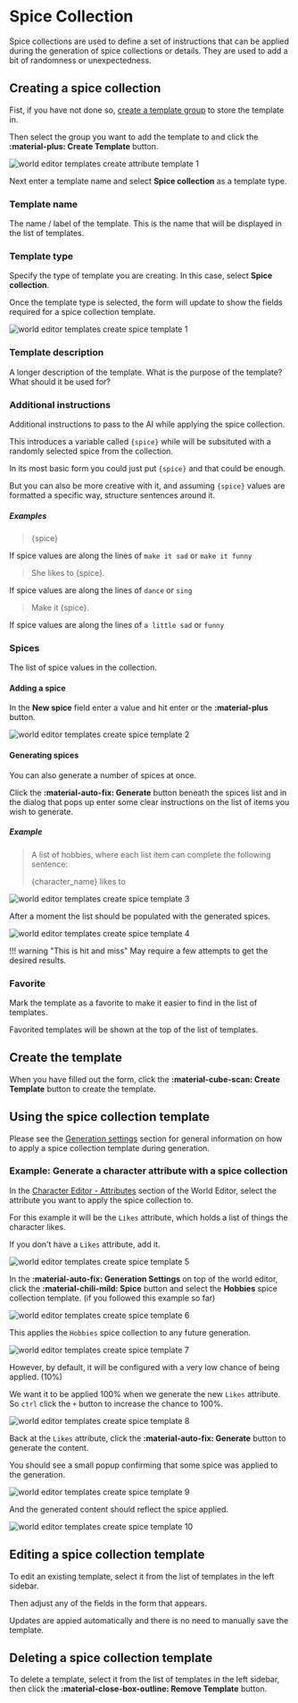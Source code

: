 # Spice Collection

Spice collections are used to define a set of instructions that can be applied during the generation of spice collections or details. They are used to add a bit of randomness or unexpectedness. 

## Creating a spice collection

Fist, if you have not done so, [create a template group](/user-guide/world-editor/templates/groups) to store the template in.

Then select the group you want to add the template to and click the **:material-plus: Create Template** button.

![world editor templates create attribute template 1](/talemate/img/0.26.0/world-editor-templates-create-attribute-template-1.png)

Next enter a template name and select **Spice collection** as a template type.

### Template name

The name / label of the template. This is the name that will be displayed in the list of templates.

### Template type

Specify the type of template you are creating. In this case, select **Spice collection**.

Once the template type is selected, the form will update to show the fields required for a spice collection template.

![world editor templates create spice template 1](/talemate/img/0.26.0/world-editor-templates-create-spice-template-1.png)

### Template description

A longer description of the template. What is the purpose of the template? What should it be used for?

### Additional instructions

Additional instructions to pass to the AI while applying the spice collection.

This introduces a variable called `{spice}` while will be subsituted with a randomly selected spice from the collection.

In its most basic form you could just put `{spice}` and that could be enough.

But you can also be more creative with it, and assuming `{spice}` values are formatted a specific way, structure sentences around it.

##### Examples

> {spice}

If spice values are along the lines of `make it sad` or `make it funny`

> She likes to {spice}.

If spice values are along the lines of `dance` or `sing`

> Make it {spice}.

If spice values are along the lines of `a little sad` or `funny`

### Spices

The list of spice values in the collection.

#### Adding a spice

In the **New spice** field enter a value and hit enter or the **:material-plus** button.

![world editor templates create spice template 2](/talemate/img/0.26.0/world-editor-templates-create-spice-template-2.png)

#### Generating spices

You can also generate a number of spices at once.

Click the **:material-auto-fix: Generate** button beneath the spices list and in the dialog that pops up enter some clear instructions on the list of items you wish to generate.

##### Example

> A list of hobbies, where each list item can complete the following sentence:
> 
> {character_name} likes to

![world editor templates create spice template 3](/talemate/img/0.26.0/world-editor-templates-create-spice-template-3.png)

After a moment the list should be populated with the generated spices.

![world editor templates create spice template 4](/talemate/img/0.26.0/world-editor-templates-create-spice-template-4.png)

!!! warning "This is hit and miss"
    May require a few attempts to get the desired results.

### Favorite

Mark the template as a favorite to make it easier to find in the list of templates.

Favorited templates will be shown at the top of the list of templates.

## Create the template

When you have filled out the form, click the **:material-cube-scan: Create Template** button to create the template.

## Using the spice collection template

Please see the [Generation settings](/user-guide/world-editor/generation-settings) section for general information on how to apply a spice collection template during generation.

### Example: Generate a character attribute with a spice collection

In the [Character Editor - Attributes](/user-guide/world-editor/characters/attributes) section of the World Editor, select the attribute you want to apply the spice collection to.

For this example it will be the `Likes` attribute, which holds a list of things the character likes.

If you don't have a `Likes` attribute, add it.

![world editor templates create spice template 5](/talemate/img/0.26.0/world-editor-templates-create-spice-template-5.png)

In the **:material-auto-fix: Generation Settings** on top of the world editor, click the **:material-chili-mild: Spice** button and select the **Hobbies** spice collection template. (if you followed this example so far)

![world editor templates create spice template 6](/talemate/img/0.26.0/world-editor-templates-create-spice-template-6.png)

This applies the `Hobbies` spice collection to any future generation.

![world editor templates create spice template 7](/talemate/img/0.26.0/world-editor-templates-create-spice-template-7.png)

However, by default, it will be configured with a very low chance of being applied. (10%)

We want it to be applied 100% when we generate the new `Likes` attribute. So `ctrl` click the `+` button to increase the chance to 100%.

![world editor templates create spice template 8](/talemate/img/0.26.0/world-editor-templates-create-spice-template-8.png)

Back at the `Likes` attribute, click the **:material-auto-fix: Generate** button to generate the content.

You should see a small popup confirming that some spice was applied to the generation.

![world editor templates create spice template 9](/talemate/img/0.26.0/world-editor-templates-create-spice-template-9.png)

And the generated content should reflect the spice applied.

![world editor templates create spice template 10](/talemate/img/0.26.0/world-editor-templates-create-spice-template-10.png)

## Editing a spice collection template

To edit an existing template, select it from the list of templates in the left sidebar.

Then adjust any of the fields in the form that appears.

Updates are appied automatically and there is no need to manually save the template.

## Deleting a spice collection template

To delete a template, select it from the list of templates in the left sidebar, then click the **:material-close-box-outline: Remove Template** button.